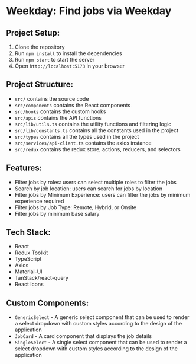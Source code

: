 # Weekday: Find jobs via Weekday

## Project Setup:

1. Clone the repository
2. Run `npm install` to install the dependencies
3. Run `npm start` to start the server
4. Open `http://localhost:5173` in your browser

## Project Structure:

- `src/` contains the source code
- `src/components` contains the React components
- `src/hooks` contains the custom hooks
- `src/apis` contains the API functions
- `src/lib/utils.ts` contains the utility functions and filtering logic
- `src/lib/constants.ts` contains all the constants used in the project
- `src/types` contains all the types used in the project
- `src/services/api-client.ts` contains the axios instance
- `src/redux` contains the redux store, actions, reducers, and selectors

## Features:

- Filter jobs by roles: users can select multiple roles to filter the jobs
- Search by job location: users can search for jobs by location
- Filter jobs by Minimum Experience: users can filter the jobs by minimum experience required
- Filter jobs by Job Type: Remote, Hybrid, or Onsite
- Filter jobs by minimum base salary

## Tech Stack:

- React
- Redux Toolkit
- TypeScript
- Axios
- Material-UI
- TanStack/react-query
- React Icons

## Custom Components:

- `GenericSelect` - A generic select component that can be used to render a select dropdown with custom styles according to the design of the application
- `JobCard` - A card component that displays the job details
- `SingleSelect` - A single select component that can be used to render a select dropdown with custom styles according to the design of the application
